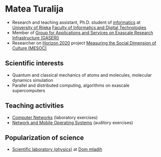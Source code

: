 # Matea Turalija

- Research and teaching assistant, Ph.D. student of [informatics](https://www.inf.uniri.hr/en/study-programmes/university-postgraduate-doctoral-study-informatics) at [University of Rijeka](https://uniri.hr/en/) [Faculty of Informatics and Digital Technologies](https://www.inf.uniri.hr/en/)
- Member of [Group for Applications and Services on Exascale Research Infrastructure (GASERI)](https://group.miletic.net/en/)
- Researcher on [Horizon 2020](https://cordis.europa.eu/project/id/870935) project [Measuring the Social Dimension of Culture (MESOC)](https://mesoc-project.eu/)

## Scientific interests

- Quantum and classical mechanics of atoms and molecules, molecular dynamics simulation
- Parallel and distributed computing, algorithms on exascale supercomputers

## Teaching activities

- [Computer Networks](https://group.miletic.net/hr/nastava/kolegiji/RM/) (laboratory exercises)
- [Network and Mobile Operating Systems](https://group.miletic.net/hr/nastava/kolegiji/MMOS/) (auditory exercises)

## Popularization of science

- [Scientific laboratory (physics)](https://dom-mladih.hr/aktivnosti/) at [Dom mladih](https://dom-mladih.hr/)
